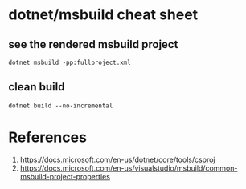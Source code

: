 # dotnet/msbuild cheat sheet

## see the rendered msbuild project
`dotnet msbuild -pp:fullproject.xml`

## clean build
`dotnet build --no-incremental`

# References
1. https://docs.microsoft.com/en-us/dotnet/core/tools/csproj
2. https://docs.microsoft.com/en-us/visualstudio/msbuild/common-msbuild-project-properties

